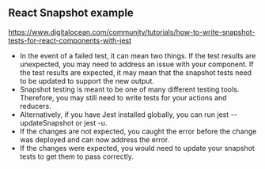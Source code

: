 ## React Snapshot example

https://www.digitalocean.com/community/tutorials/how-to-write-snapshot-tests-for-react-components-with-jest

- In the event of a failed test, it can mean two things. If the test results are unexpected, you may need to address an issue with your component. If the test results are expected, it may mean that the snapshot tests need to be updated to support the new output.
- Snapshot testing is meant to be one of many different testing tools. Therefore, you may still need to write tests for your actions and reducers.
- Alternatively, if you have Jest installed globally, you can run jest --updateSnapshot or jest -u.
- If the changes are not expected, you caught the error before the change was deployed and can now address the error.
- If the changes were expected, you would need to update your snapshot tests to get them to pass correctly.
